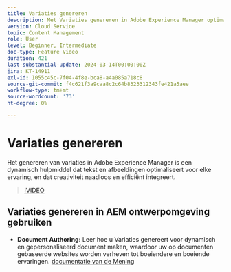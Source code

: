 ```yaml
---
title: Variaties genereren
description: Met Variaties genereren in Adobe Experience Manager optimaliseert u tekst en afbeeldingen voor elke ervaring.
version: Cloud Service
topic: Content Management
role: User
level: Beginner, Intermediate
doc-type: Feature Video
duration: 421
last-substantial-update: 2024-03-14T00:00:00Z
jira: KT-14911
exl-id: 1055c45c-7f04-4f8e-bca8-a4a085a718c8
source-git-commit: f4c621f3a9caa8c2c64b8323312343fe421a5aee
workflow-type: tm+mt
source-wordcount: '73'
ht-degree: 0%

---
```


# Variaties genereren

Het genereren van variaties in Adobe Experience Manager is een dynamisch hulpmiddel dat tekst en afbeeldingen optimaliseert voor elke ervaring, en dat creativiteit naadloos en efficiënt integreert.

>[!VIDEO](https://video.tv.adobe.com/v/3427946/?learn=on)

## Variaties genereren in AEM ontwerpomgeving gebruiken

+ __Document Authoring:__ Leer hoe u Variaties genereert voor dynamisch en gepersonaliseerd document maken, waardoor uw op documenten gebaseerde websites worden verheven tot boeiendere en boeiende ervaringen. [ documentatie van de Mening ](https://www.aem.live/docs/sidekick-generate-variations)
